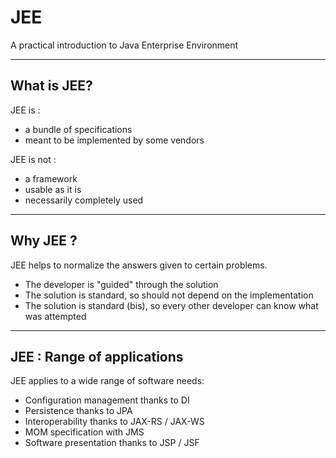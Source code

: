 # JEE

A practical introduction to Java Enterprise Environment

---

## What is JEE?

JEE is :
- a bundle of specifications
- meant to be implemented by some vendors

JEE is not :
- a framework
- usable as it is
- necessarily completely used

---

## Why JEE ?

JEE helps to normalize the answers given to certain problems.
- The developer is "guided" through the solution
- The solution is standard, so should not depend on the implementation
- The solution is standard (bis), so every other developer can know what was attempted

--- 

## JEE : Range of applications

JEE applies to a wide range of software needs:
- Configuration management thanks to DI
- Persistence thanks to JPA
- Interoperability thanks to JAX-RS / JAX-WS
- MOM specification with JMS
- Software presentation thanks to JSP / JSF
